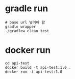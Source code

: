 # gradle run
```
# base url 넣어야 함
gradle wrapper
./gradlew clean test
```

# docker run
```
cd api-test
docker build -t api-test:1.0 .
docker run -t api-test:1.0
```

